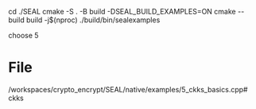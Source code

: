 cd ./SEAL
cmake -S . -B build -DSEAL_BUILD_EXAMPLES=ON
cmake --build build -j$(nproc)
./build/bin/sealexamples

choose 5

# File
/workspaces/crypto_encrypt/SEAL/native/examples/5_ckks_basics.cpp# ckks
